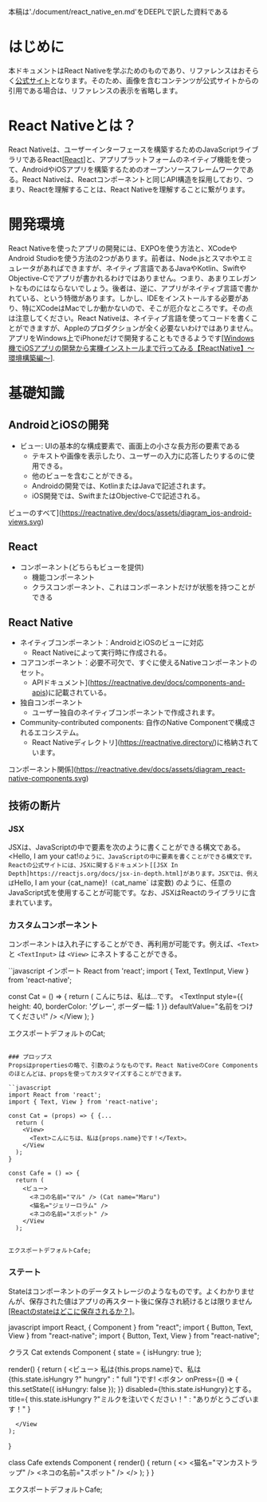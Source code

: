 本稿は'./document/react_native_en.md'をDEEPLで訳した資料である

# はじめに
本ドキュメントはReact Nativeを学ぶためのものであり、リファレンスはおそらく[公式サイト](https://reactnative.dev/)となります。そのため、画像を含むコンテンツが公式サイトからの引用である場合は、リファレンスの表示を省略します。

# React Nativeとは？
React Nativeは、ユーザーインターフェースを構築するためのJavaScriptライブラリであるReact[[React](https://reactjs.org/)]と、アプリプラットフォームのネイティブ機能を使って、AndroidやiOSアプリを構築するためのオープンソースフレームワークである。React Nativeは、Reactコンポーネントと同じAPI構造を採用しており、つまり、Reactを理解することは、React Nativeを理解することに繋がります。

# 開発環境
React Nativeを使ったアプリの開発には、EXPOを使う方法と、XCodeやAndroid Studioを使う方法の2つがあります。前者は、Node.jsとスマホやエミュレータがあればできますが、ネイティブ言語であるJavaやKotlin、SwiftやObjective-Cでアプリが書かれるわけではありません。つまり、あまりエレガントなものにはならないでしょう。後者は、逆に、アプリがネイティブ言語で書かれている、という特徴があります。しかし、IDEをインストールする必要があり、特にXCodeはMacでしか動かないので、そこが厄介なところです。その点は注意してください。React Nativeは、ネイティブ言語を使ってコードを書くことができますが、Appleのプロダクションが全く必要ないわけではありません。アプリをWindows上でiPhoneだけで開発することもできるようです[[Windows機でiOSアプリの開発から実機インストールまで行ってみる【ReactNative】～環境構築編～](https://qiita.com/BanaoLihua/items/33f05d368f9bbd0bb741)].

# 基礎知識
## AndroidとiOSの開発
- ビュー: UIの基本的な構成要素で、画面上の小さな長方形の要素である
    - テキストや画像を表示したり、ユーザーの入力に応答したりするのに使用できる。
    - 他のビューを含むことができる。
    - Androidの開発では、KotlinまたはJavaで記述されます。
    - iOS開発では、SwiftまたはObjective-Cで記述される。

ビューのすべて](https://reactnative.dev/docs/assets/diagram_ios-android-views.svg)

## React
- コンポーネント(どちらもビューを提供)
    - 機能コンポーネント
    - クラスコンポーネント、これはコンポーネントだけが状態を持つことができる

## React Native
- ネイティブコンポーネント：AndroidとiOSのビューに対応
    - React Nativeによって実行時に作成される。
- コアコンポーネント：必要不可欠で、すぐに使えるNativeコンポーネントのセット。
    - APIドキュメント](https://reactnative.dev/docs/components-and-apis)に記載されている。
- 独自コンポーネント
    - ユーザー独自のネイティブコンポーネントで作成されます。
- Community-contributed components: 自作のNative Componentで構成されるエコシステム。
    - React Nativeディレクトリ](https://reactnative.directory/)に格納されています。

コンポーネント関係](https://reactnative.dev/docs/assets/diagram_react-native-components.svg)

## 技術の断片
### JSX
JSXは、JavaScriptの中で要素を次のように書くことができる構文である。<<Text>Hello, I am your cat!</Text>` のように、JavaScriptの中に要素を書くことができる構文です。Reactの公式サイトには、JSXに関するドキュメント[[JSX In Depth]https://reactjs.org/docs/jsx-in-depth.html]があります。JSXでは、例えば `<Text>Hello, I am your {cat_name}!<TexT>` (`cat_name` は変数) のように、任意のJavaScript式を使用することが可能です。なお、JSXはReactのライブラリに含まれています。

### カスタムコンポーネント
コンポーネントは入れ子にすることができ、再利用が可能です。例えば、`<Text>` と `<TextInput>` は `<View>` にネストすることができる。

``javascript
インポート React from 'react';
import { Text, TextInput, View } from 'react-native';

const Cat = () => {
  return (
    <View>
      <Text>こんにちは、私は...</Text>です。
      <TextInput
        style={{
          height: 40,
          borderColor: 'グレー',
          ボーダー幅: 1
        }}
        defaultValue="名前をつけてください!"
      />
    </View
  );
}

エクスポートデフォルトのCat;
```

### プロップス
Propsはpropertiesの略で、引数のようなものです。React NativeのCore Componentsのほとんどは、propsを使ってカスタマイズすることができます。

``javascript
import React from 'react';
import { Text, View } from 'react-native';

const Cat = (props) => { {...
  return (
    <View>
      <Text>こんにちは、私は{props.name}です！</Text>。
    </View
  );
}

const Cafe = () => {
  return (
    <ビュー>
      <ネコの名前="マル" /> (Cat name="Maru")
      <猫名="ジェリーロラム" />
      <ネコの名前="スポット" />
    </View
  );


エクスポートデフォルトCafe;
```

### ステート
Stateはコンポーネントのデータストレージのようなものです。よくわかりませんが、保存された値はアプリの再スタート後に保存され続けるとは限りません[[Reactのstateはどこに保存されるか？](https://teratail.com/questions/343195)]。

javascript
import React, { Component } from "react";
import { Button, Text, View } from "react-native"; import { Button, Text, View } from "react-native";

クラス Cat extends Component {
  state = { isHungry: true };

  render() {
    return (
      <ビュー>
        <Text>
          私は{this.props.name}で、私は
          {this.state.isHungry ?" hungry" : " full "}です!
        </Text>
        <ボタン
          onPress={() => {
            this.setState({ isHungry: false });
          }}
          disabled={!this.state.isHungry}とする。
          title={
            this.state.isHungry ?"ミルクを注いでください！" : "ありがとうございます！"
          }
        
      </View
    );
  }


class Cafe extends Component {
  render() {
    return (
      <>
        <猫名="マンカストラップ" />
        <ネコの名前="スポット" />
      </>
    );
  }
}

エクスポートデフォルトCafe;
```

